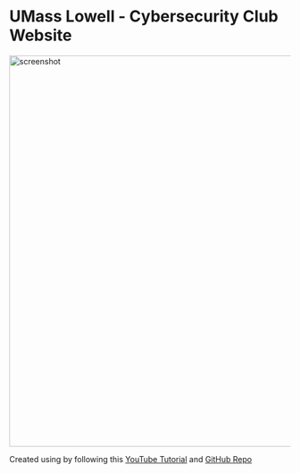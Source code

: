 # UMass Lowell - Cybersecurity Club Website

<img width="700" alt="screenshot" src="https://user-images.githubusercontent.com/36372968/138989038-ce5fe35e-8b79-4962-91fb-6b7f770540c5.JPG">

Created using by following this [YouTube Tutorial](https://youtu.be/I2UBjN5ER4s) and [GitHub Repo](https://github.com/briancodex/react-website-v1)
